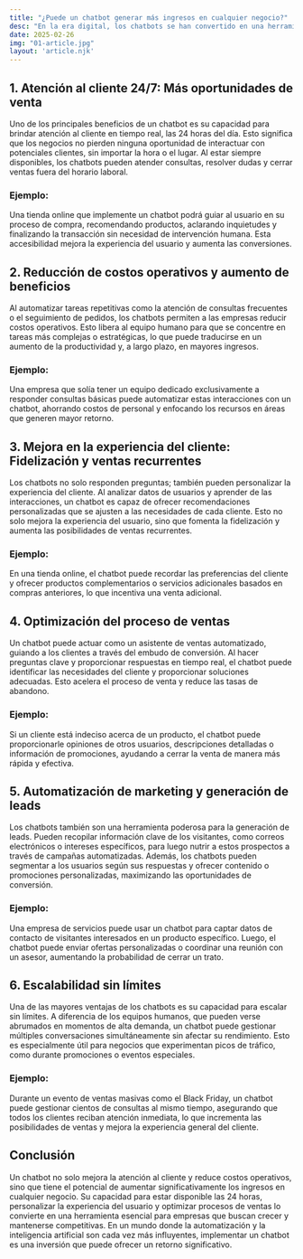 ```yaml
---
title: "¿Puede un chatbot generar más ingresos en cualquier negocio?"
desc: "En la era digital, los chatbots se han convertido en una herramienta indispensable para las empresas que buscan mejorar su atención al cliente y, al mismo tiempo, aumentar sus ingresos. Estos asistentes virtuales, impulsados por inteligencia artificial, son capaces de interactuar con los clientes de manera automática y eficiente. Pero, ¿realmente un chatbot puede generar más ingresos en cualquier tipo de negocio? La respuesta es sí, y aquí te explicamos cómo."
date: 2025-02-26
img: "01-article.jpg"
layout: 'article.njk'
---
```


<h2>1. Atención al cliente 24/7: Más oportunidades de venta</h2>
<p>Uno de los principales beneficios de un chatbot es su capacidad para brindar atención al cliente en tiempo real, las 24 horas del día. Esto significa que los negocios no pierden ninguna oportunidad de interactuar con potenciales clientes, sin importar la hora o el lugar. Al estar siempre disponibles, los chatbots pueden atender consultas, resolver dudas y cerrar ventas fuera del horario laboral.</p>

<h3>Ejemplo:</h3>
<p>Una tienda online que implemente un chatbot podrá guiar al usuario en su proceso de compra, recomendando productos, aclarando inquietudes y finalizando la transacción sin necesidad de intervención humana. Esta accesibilidad mejora la experiencia del usuario y aumenta las conversiones.</p>

<h2>2. Reducción de costos operativos y aumento de beneficios</h2>
<p>Al automatizar tareas repetitivas como la atención de consultas frecuentes o el seguimiento de pedidos, los chatbots permiten a las empresas reducir costos operativos. Esto libera al equipo humano para que se concentre en tareas más complejas o estratégicas, lo que puede traducirse en un aumento de la productividad y, a largo plazo, en mayores ingresos.</p>

<h3>Ejemplo:</h3>
<p>Una empresa que solía tener un equipo dedicado exclusivamente a responder consultas básicas puede automatizar estas interacciones con un chatbot, ahorrando costos de personal y enfocando los recursos en áreas que generen mayor retorno.</p>

<h2>3. Mejora en la experiencia del cliente: Fidelización y ventas recurrentes</h2>
<p>Los chatbots no solo responden preguntas; también pueden personalizar la experiencia del cliente. Al analizar datos de usuarios y aprender de las interacciones, un chatbot es capaz de ofrecer recomendaciones personalizadas que se ajusten a las necesidades de cada cliente. Esto no solo mejora la experiencia del usuario, sino que fomenta la fidelización y aumenta las posibilidades de ventas recurrentes.</p>

<h3>Ejemplo:</h3>
<p>En una tienda online, el chatbot puede recordar las preferencias del cliente y ofrecer productos complementarios o servicios adicionales basados en compras anteriores, lo que incentiva una venta adicional.</p>

<h2>4. Optimización del proceso de ventas</h2>
<p>Un chatbot puede actuar como un asistente de ventas automatizado, guiando a los clientes a través del embudo de conversión. Al hacer preguntas clave y proporcionar respuestas en tiempo real, el chatbot puede identificar las necesidades del cliente y proporcionar soluciones adecuadas. Esto acelera el proceso de venta y reduce las tasas de abandono.</p>

<h3>Ejemplo:</h3>
<p>Si un cliente está indeciso acerca de un producto, el chatbot puede proporcionarle opiniones de otros usuarios, descripciones detalladas o información de promociones, ayudando a cerrar la venta de manera más rápida y efectiva.</p>

<h2>5. Automatización de marketing y generación de leads</h2>
<p>Los chatbots también son una herramienta poderosa para la generación de leads. Pueden recopilar información clave de los visitantes, como correos electrónicos o intereses específicos, para luego nutrir a estos prospectos a través de campañas automatizadas. Además, los chatbots pueden segmentar a los usuarios según sus respuestas y ofrecer contenido o promociones personalizadas, maximizando las oportunidades de conversión.</p>

<h3>Ejemplo:</h3>
<p>Una empresa de servicios puede usar un chatbot para captar datos de contacto de visitantes interesados en un producto específico. Luego, el chatbot puede enviar ofertas personalizadas o coordinar una reunión con un asesor, aumentando la probabilidad de cerrar un trato.</p>

<h2>6. Escalabilidad sin límites</h2>
<p>Una de las mayores ventajas de los chatbots es su capacidad para escalar sin límites. A diferencia de los equipos humanos, que pueden verse abrumados en momentos de alta demanda, un chatbot puede gestionar múltiples conversaciones simultáneamente sin afectar su rendimiento. Esto es especialmente útil para negocios que experimentan picos de tráfico, como durante promociones o eventos especiales.</p>

<h3>Ejemplo:</h3>
<p>Durante un evento de ventas masivas como el Black Friday, un chatbot puede gestionar cientos de consultas al mismo tiempo, asegurando que todos los clientes reciban atención inmediata, lo que incrementa las posibilidades de ventas y mejora la experiencia general del cliente.</p>

<h2>Conclusión</h2>
<p>Un chatbot no solo mejora la atención al cliente y reduce costos operativos, sino que tiene el potencial de aumentar significativamente los ingresos en cualquier negocio. Su capacidad para estar disponible las 24 horas, personalizar la experiencia del usuario y optimizar procesos de ventas lo convierte en una herramienta esencial para empresas que buscan crecer y mantenerse competitivas. En un mundo donde la automatización y la inteligencia artificial son cada vez más influyentes, implementar un chatbot es una inversión que puede ofrecer un retorno significativo.</p>

